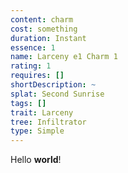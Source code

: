 ```yaml
---
content: charm
cost: something
duration: Instant
essence: 1
name: Larceny e1 Charm 1
rating: 1
requires: []
shortDescription: ~
splat: Second Sunrise
tags: []
trait: Larceny
tree: Infiltrator
type: Simple
---
```


Hello **world**!
